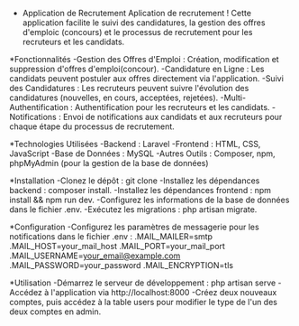 * Application de Recrutement
Aplication de recrutement ! Cette application facilite le suivi des candidatures, la gestion des offres d'emploic (concours) et le processus de recrutement pour les recruteurs et les candidats.

*Fonctionnalités
-Gestion des Offres d'Emploi : Création, modification et suppression d'offres d'emploi(concour).
-Candidature en Ligne : Les candidats peuvent postuler aux offres directement via l'application.
-Suivi des Candidatures : Les recruteurs peuvent suivre l'évolution des candidatures (nouvelles, en cours, acceptées, rejetées).
-Multi-Authentification : Authentification pour les recruteurs et les candidats.
-Notifications : Envoi de notifications aux candidats et aux recruteurs pour chaque étape du processus de recrutement.

*Technologies Utilisées
-Backend : Laravel
-Frontend : HTML, CSS, JavaScript
-Base de Données : MySQL
-Autres Outils : Composer, npm, phpMyAdmin (pour la gestion de la base de données)

*Installation
-Clonez le dépôt : git clone
-Installez les dépendances backend : composer install.
-Installez les dépendances frontend : npm install && npm run dev.
-Configurez les informations de la base de données dans le fichier .env.
-Exécutez les migrations : php artisan migrate.

*Configuration
-Configurez les paramètres de messagerie pour les notifications dans le fichier .env :
.MAIL_MAILER=smtp
.MAIL_HOST=your_mail_host
.MAIL_PORT=your_mail_port
.MAIL_USERNAME=your_email@example.com
.MAIL_PASSWORD=your_password
.MAIL_ENCRYPTION=tls

*Utilisation
-Démarrez le serveur de développement : php artisan serve
-Accédez à l'application via http://localhost:8000
-Créez deux nouveaux comptes, puis accédez à la table users pour modifier le type de l'un des deux comptes en admin.


